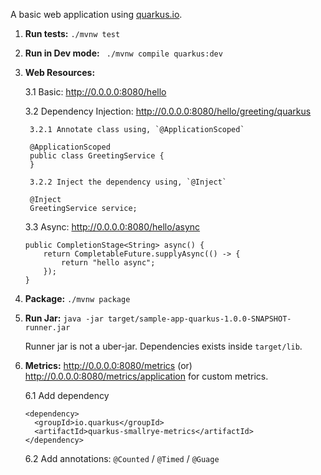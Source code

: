 A basic web application using [quarkus.io](https://quarkus.io/).

1. **Run tests:** `./mvnw test`

2. **Run in Dev mode:** ` ./mvnw compile quarkus:dev`

3. **Web Resources:**

   3.1 Basic: http://0.0.0.0:8080/hello
   
   3.2 Dependency Injection: http://0.0.0.0:8080/hello/greeting/quarkus
   
        3.2.1 Annotate class using, `@ApplicationScoped`
        
        @ApplicationScoped
        public class GreetingService {
        }        
        
        3.2.2 Inject the dependency using, `@Inject`
        
        @Inject
        GreetingService service;
       
   3.3 Async: http://0.0.0.0:8080/hello/async
    
    ```
    public CompletionStage<String> async() {
        return CompletableFuture.supplyAsync(() -> {
            return "hello async";
        });
    }
    ```
   
4. **Package:** `./mvnw package`

5. **Run Jar:** `java -jar target/sample-app-quarkus-1.0.0-SNAPSHOT-runner.jar`
    
    Runner jar is not a uber-jar. Dependencies exists inside `target/lib`.

6. **Metrics:** http://0.0.0.0:8080/metrics (or) http://0.0.0.0:8080/metrics/application for custom metrics.        
    
    6.1 Add dependency
    
    ```
    <dependency>
      <groupId>io.quarkus</groupId>
      <artifactId>quarkus-smallrye-metrics</artifactId>
    </dependency>
    ```
   
    6.2 Add annotations: `@Counted` / `@Timed` / `@Guage`
    
     
        


